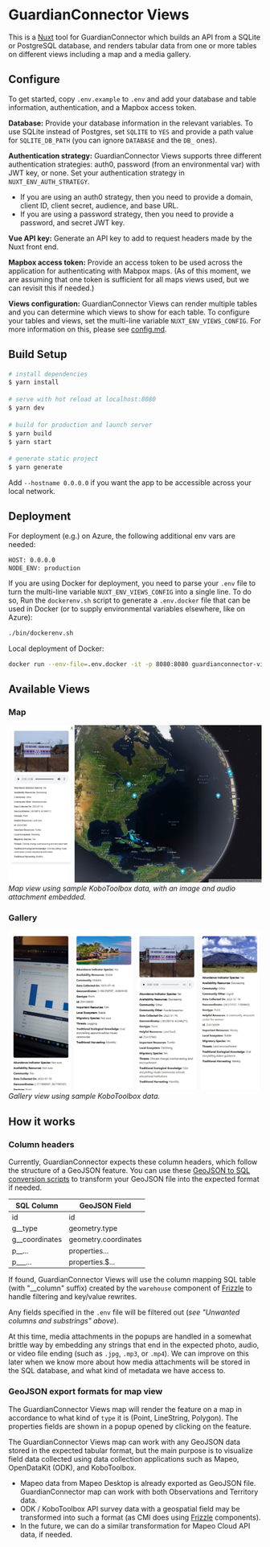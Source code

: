 # GuardianConnector Views

This is a [Nuxt](https://nuxt.com/) tool for GuardianConnector which builds an API from a SQLite or PostgreSQL database, and renders tabular data from one or more tables on different views including a map and a media gallery.

## Configure

To get started, copy `.env.example` to `.env` and add your database and table information, authentication, and a Mapbox access token.

**Database:** Provide your database information in the relevant variables. To use SQLite instead of Postgres, set `SQLITE` to `YES` and provide a path value for `SQLITE_DB_PATH` (you can ignore `DATABASE` and the `DB_` ones).

**Authentication strategy:** GuardianConnector Views supports three different authentication strategies: auth0, password (from an environmental var) with JWT key, or none. Set your authentication strategy in `NUXT_ENV_AUTH_STRATEGY`.

* If you are using an auth0 strategy, then you need to provide a domain, client ID, client secret, audience, and base URL.
* If you are using a password strategy, then you need to provide a password, and secret JWT key.

**Vue API key:** Generate an API key to add to request headers made by the Nuxt front end.

**Mapbox access token:** Provide an access token to be used across the application for authenticating with Mabpox maps. (As of this moment, we are assuming that one token is sufficient for all maps views used, but we can revisit this if needed.)

**Views configuration:** GuardianConnector Views can render multiple tables and you can determine which views to show for each table. To configure your tables and views, set the multi-line variable `NUXT_ENV_VIEWS_CONFIG`. For more information on this, please see [config.md](docs/config.md).

## Build Setup

```bash
# install dependencies
$ yarn install

# serve with hot reload at localhost:8080
$ yarn dev

# build for production and launch server
$ yarn build
$ yarn start

# generate static project
$ yarn generate
```

Add `--hostname 0.0.0.0` if you want the app to be accessible across your local network.

## Deployment

For deployment (e.g.) on Azure, the following additional env vars are needed:

```
HOST: 0.0.0.0
NODE_ENV: production
```

If you are using Docker for deployment, you need to parse your `.env` file to 
turn the multi-line variable `NUXT_ENV_VIEWS_CONFIG` into a single line. To do so,
Run the `dockerenv.sh` script to generate a `.env.docker` file that can be used in Docker (or to supply environmental variables elsewhere, like on Azure):

```sh
./bin/dockerenv.sh
```

Local deployment of Docker:

```sh
docker run --env-file=.env.docker -it -p 8080:8080 guardianconnector-views:latest
```

## Available Views

### **Map**

![GuardianConnector Map with KoboToolbox data](docs/GuardianConnector-Map.jpg)
_Map view using sample KoboToolbox data, with an image and audio attachment embedded._

### **Gallery**

![GuardianConnector Gallery with KoboToolbox data](docs/GuardianConnector-Gallery.jpg)
_Gallery view using sample KoboToolbox data._


## How it works

### Column headers ###

Currently, GuardianConnector expects these column headers, which follow the structure of a GeoJSON feature. You can use these [GeoJSON to SQL conversion scripts](https://github.com/rudokemper/geojson-csv-sql-conversion-tools) to transform your GeoJSON file into the expected format if needed.

| SQL Column | GeoJSON Field |
|------------|---------------|
| id         | id            |
| g\_\_type    | geometry.type |
| g\_\_coordinates | geometry.coordinates |
| p\_\_...     | properties... |
| p\_\_\_...     | properties.$... |

If found, GuardianConnector Views will use the column mapping SQL table (with "__column" suffix) created by the `warehouse` component of [Frizzle](https://github.com/ConservationMetrics/frizzle) to handle filtering and key/value rewrites.

 Any fields specified in the `.env` file will be filtered out (*see "Unwanted columns and substrings" above*).

At this time, media attachments in the popups are handled in a somewhat brittle way by embedding any strings that end in the expected photo, audio, or video file ending (such as `.jpg`, `.mp3`, or `.mp4`). We can improve on this later when we know more about how media attachments will be stored in the SQL database, and what kind of metadata we have access to.

### GeoJSON export formats for map view ###

The GuardianConnector Views map will render the feature on a map in accordance to what kind of `type` it is (Point, LineString, Polygon). The properties fields are shown in a popup opened by clicking on the feature.

The GuardianConnector Views map can work with any GeoJSON data stored in the expected tabular format, but the main purpose is to visualize field data collected using data collection applications such as Mapeo, OpenDataKit (ODK), and KoboToolbox. 

* Mapeo data from Mapeo Desktop is already exported as GeoJSON file. GuardianConnector map can work with both Observations and Territory data.
* ODK / KoboToolbox API survey data with a geospatial field may be transformed into such a format (as CMI does using [Frizzle](https://github.com/ConservationMetrics/frizzle) components).
* In the future, we can do a similar transformation for Mapeo Cloud API data, if needed.

